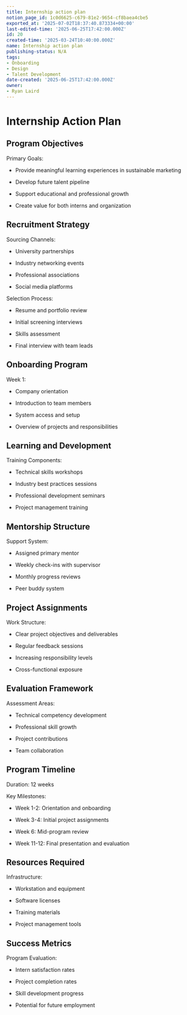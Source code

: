 ```yaml
---
title: Internship action plan
notion_page_id: 1c0d6625-c679-81e2-9654-cf8baea4cbe5
exported_at: '2025-07-02T18:37:40.873334+00:00'
last-edited-time: '2025-06-25T17:42:00.000Z'
id: 20
created-time: '2025-03-24T10:40:00.000Z'
name: Internship action plan
publishing-status: N/A
tags:
- Onboarding
- Design
- Talent Development
date-created: '2025-06-25T17:42:00.000Z'
owner:
- Ryan Laird
---
```


# Internship Action Plan

## Program Objectives

Primary Goals:

- Provide meaningful learning experiences in sustainable marketing

- Develop future talent pipeline

- Support educational and professional growth

- Create value for both interns and organization

## Recruitment Strategy

Sourcing Channels:

- University partnerships

- Industry networking events

- Professional associations

- Social media platforms

Selection Process:

- Resume and portfolio review

- Initial screening interviews

- Skills assessment

- Final interview with team leads

## Onboarding Program

Week 1:

- Company orientation

- Introduction to team members

- System access and setup

- Overview of projects and responsibilities

## Learning and Development

Training Components:

- Technical skills workshops

- Industry best practices sessions

- Professional development seminars

- Project management training

## Mentorship Structure

Support System:

- Assigned primary mentor

- Weekly check-ins with supervisor

- Monthly progress reviews

- Peer buddy system

## Project Assignments

Work Structure:

- Clear project objectives and deliverables

- Regular feedback sessions

- Increasing responsibility levels

- Cross-functional exposure

## Evaluation Framework

Assessment Areas:

- Technical competency development

- Professional skill growth

- Project contributions

- Team collaboration

## Program Timeline

Duration: 12 weeks

Key Milestones:

- Week 1-2: Orientation and onboarding

- Week 3-4: Initial project assignments

- Week 6: Mid-program review

- Week 11-12: Final presentation and evaluation

## Resources Required

Infrastructure:

- Workstation and equipment

- Software licenses

- Training materials

- Project management tools

## Success Metrics

Program Evaluation:

- Intern satisfaction rates

- Project completion rates

- Skill development progress

- Potential for future employment